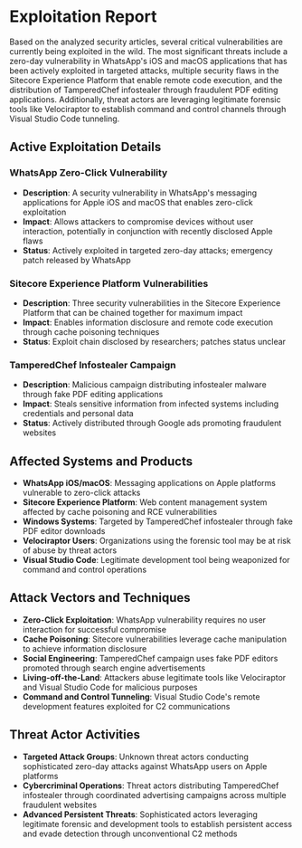 # Exploitation Report

Based on the analyzed security articles, several critical vulnerabilities are currently being exploited in the wild. The most significant threats include a zero-day vulnerability in WhatsApp's iOS and macOS applications that has been actively exploited in targeted attacks, multiple security flaws in the Sitecore Experience Platform that enable remote code execution, and the distribution of TamperedChef infostealer through fraudulent PDF editing applications. Additionally, threat actors are leveraging legitimate forensic tools like Velociraptor to establish command and control channels through Visual Studio Code tunneling.

## Active Exploitation Details

### WhatsApp Zero-Click Vulnerability
- **Description**: A security vulnerability in WhatsApp's messaging applications for Apple iOS and macOS that enables zero-click exploitation
- **Impact**: Allows attackers to compromise devices without user interaction, potentially in conjunction with recently disclosed Apple flaws
- **Status**: Actively exploited in targeted zero-day attacks; emergency patch released by WhatsApp

### Sitecore Experience Platform Vulnerabilities
- **Description**: Three security vulnerabilities in the Sitecore Experience Platform that can be chained together for maximum impact
- **Impact**: Enables information disclosure and remote code execution through cache poisoning techniques
- **Status**: Exploit chain disclosed by researchers; patches status unclear

### TamperedChef Infostealer Campaign
- **Description**: Malicious campaign distributing infostealer malware through fake PDF editing applications
- **Impact**: Steals sensitive information from infected systems including credentials and personal data
- **Status**: Actively distributed through Google ads promoting fraudulent websites

## Affected Systems and Products

- **WhatsApp iOS/macOS**: Messaging applications on Apple platforms vulnerable to zero-click attacks
- **Sitecore Experience Platform**: Web content management system affected by cache poisoning and RCE vulnerabilities
- **Windows Systems**: Targeted by TamperedChef infostealer through fake PDF editor downloads
- **Velociraptor Users**: Organizations using the forensic tool may be at risk of abuse by threat actors
- **Visual Studio Code**: Legitimate development tool being weaponized for command and control operations

## Attack Vectors and Techniques

- **Zero-Click Exploitation**: WhatsApp vulnerability requires no user interaction for successful compromise
- **Cache Poisoning**: Sitecore vulnerabilities leverage cache manipulation to achieve information disclosure
- **Social Engineering**: TamperedChef campaign uses fake PDF editors promoted through search engine advertisements
- **Living-off-the-Land**: Attackers abuse legitimate tools like Velociraptor and Visual Studio Code for malicious purposes
- **Command and Control Tunneling**: Visual Studio Code's remote development features exploited for C2 communications

## Threat Actor Activities

- **Targeted Attack Groups**: Unknown threat actors conducting sophisticated zero-day attacks against WhatsApp users on Apple platforms
- **Cybercriminal Operations**: Threat actors distributing TamperedChef infostealer through coordinated advertising campaigns across multiple fraudulent websites
- **Advanced Persistent Threats**: Sophisticated actors leveraging legitimate forensic and development tools to establish persistent access and evade detection through unconventional C2 methods